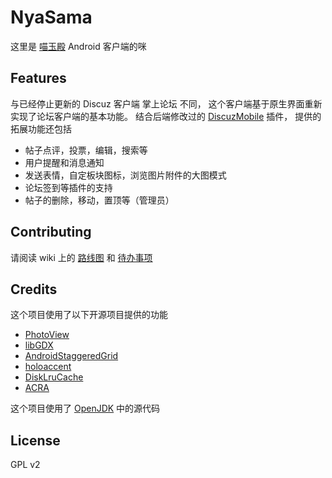 NyaSama
=======

这里是 [喵玉殿](http://bbs.nyasama.com/) Android 客户端的咪

## Features
与已经停止更新的 Discuz 客户端 掌上论坛 不同，
这个客户端基于原生界面重新实现了论坛客户端的基本功能。
结合后端修改过的 [DiscuzMobile](https://github.com/NSDN/DiscuzMobile) 插件，
提供的拓展功能还包括

* 帖子点评，投票，编辑，搜索等
* 用户提醒和消息通知
* 发送表情，自定板块图标，浏览图片附件的大图模式
* 论坛签到等插件的支持
* 帖子的删除，移动，置顶等（管理员）


## Contributing
请阅读 wiki 上的 [路线图](https://github.com/NSDN/NyaSama/wiki/Plan) 和 [待办事项](https://github.com/NSDN/NyaSama/wiki/TODOs)

## Credits
这个项目使用了以下开源项目提供的功能

* [PhotoView](https://github.com/chrisbanes/PhotoView)
* [libGDX](https://github.com/libGDX/libGDX)
* [AndroidStaggeredGrid](https://github.com/etsy/AndroidStaggeredGrid)
* [holoaccent](https://github.com/negusoft/holoaccent)
* [DiskLruCache](https://github.com/JakeWharton/DiskLruCache)
* [ACRA](https://github.com/ACRA/acra)

这个项目使用了 [OpenJDK](http://openjdk.java.net/) 中的源代码

## License
GPL v2
